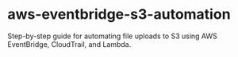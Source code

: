 # aws-eventbridge-s3-automation
Step-by-step guide for automating file uploads to S3 using AWS EventBridge, CloudTrail, and Lambda.
